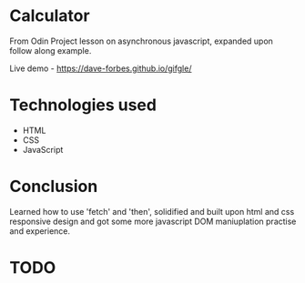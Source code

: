 # Calculator

From Odin Project lesson on asynchronous javascript, expanded upon follow along example.

Live demo - https://dave-forbes.github.io/gifgle/

# Technologies used 

* HTML
* CSS
* JavaScript

# Conclusion

Learned how to use 'fetch' and 'then', solidified and built upon html and css responsive design and got some more javascript DOM maniuplation practise and experience.  

# TODO 